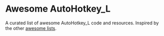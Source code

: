 # Awesome AutoHotkey_L
A curated list of awesome AutoHotkey_L code and resources. Inspired by the other [awesome lists](https://github.com/bayandin/awesome-awesomeness).
